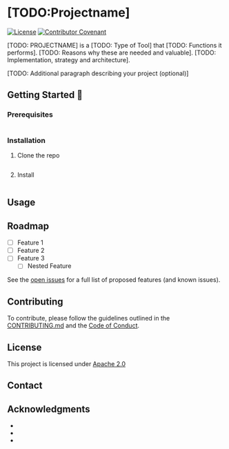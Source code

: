 # [TODO:Projectname]

[![License](https://img.shields.io/badge/License-Apache_2.0-blue.svg)](https://opensource.org/licenses/Apache-2.0)
[![Contributor Covenant](https://img.shields.io/badge/Contributor%20Covenant-2.1-4baaaa.svg)](./CODE_OF_CONDUCT.md)

<!-- Mission Statement -->

[TODO: PROJECTNAME] is a [TODO: Type of Tool] that [TODO: Functions it
performs].  [TODO: Reasons why these are needed and valuable].  [TODO:
Implementation, strategy and architecture].

[TODO: Additional paragraph describing your project (optional)]

## Getting Started 🚀

### Prerequisites

```

```

### Installation

1. Clone the repo

   ```

   ```

2. Install

   ```

   ```

## Usage

## Roadmap

- [ ] Feature 1
- [ ] Feature 2
- [ ] Feature 3
  - [ ] Nested Feature

See the [open issues](https://github.com/github_username/repo_name/issues) for a full list of proposed features (and known issues).

## Contributing

To contribute, please follow the guidelines outlined in the [CONTRIBUTING.md](./CONTRIBUTING.md) and the [Code of Conduct](./CODE_OF_CONDUCT.md).

## License

This project is licensed under [Apache 2.0](./LICENSE)

## Contact

## Acknowledgments

- []()
- []()
- []()
